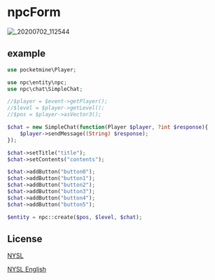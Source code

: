 # npcForm
![_20200702_112544](https://user-images.githubusercontent.com/17798680/86310215-712add80-bc58-11ea-983e-1cdf37fd1e2b.JPG)
## example

```php
use pocketmine\Player;

use npc\entity\npc;
use npc\chat\SimpleChat;
```
```php
//$player = $event->getPlayer();
//$level = $player->getLevel();
//$pos = $player->asVector3();

$chat = new SimpleChat(function(Player $player, ?int $response){
	$player->sendMessage((String) $response);
});

$chat->setTitle("title");
$chat->setContents("contents");

$chat->addButton("button0");
$chat->addButton("button1");
$chat->addButton("button2");
$chat->addButton("button3");
$chat->addButton("button4");
$chat->addButton("button5");

$entity = npc::create($pos, $level, $chat);

```
## License

[NYSL](http://www.kmonos.net/nysl/)

[NYSL English](http://www.kmonos.net/nysl/index.en.html)
